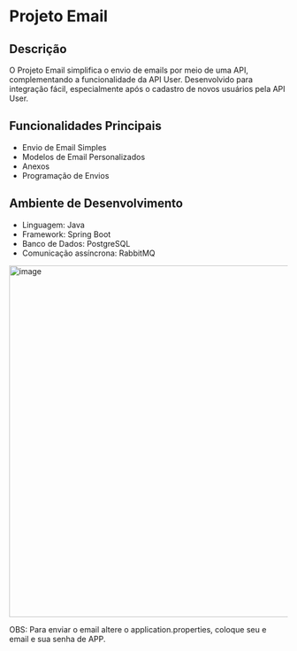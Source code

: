 # Projeto Email

## Descrição

O Projeto Email simplifica o envio de emails por meio de uma API, complementando a funcionalidade da API User. Desenvolvido para integração fácil, especialmente após o cadastro de novos usuários pela API User.

## Funcionalidades Principais

- Envio de Email Simples
- Modelos de Email Personalizados
- Anexos
- Programação de Envios

## Ambiente de Desenvolvimento
* Linguagem: Java
* Framework: Spring Boot
* Banco de Dados: PostgreSQL
* Comunicação assíncrona: RabbitMQ

<img width="636" alt="image" src="https://github.com/otaviooasc/ms-email/assets/52991335/d31cdd3c-ae81-45ed-b8fa-372fd2d37a05">

OBS: Para enviar o email altere o application.properties, coloque seu e email e sua senha de APP.
